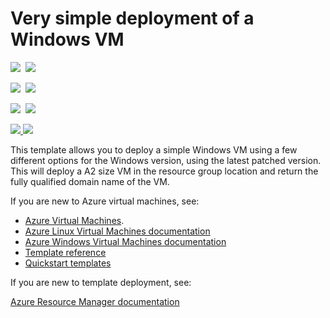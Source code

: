 # Very simple deployment of a Windows VM

<IMG SRC="https://azbotstorage.blob.core.windows.net/badges/101-vm-simple-windows/PublicLastTestDate.svg" />&nbsp;
<IMG SRC="https://azbotstorage.blob.core.windows.net/badges/101-vm-simple-windows/PublicDeployment.svg" />&nbsp;

<IMG SRC="https://azbotstorage.blob.core.windows.net/badges/101-vm-simple-windows/FairfaxLastTestDate.svg" />&nbsp;
<IMG SRC="https://azbotstorage.blob.core.windows.net/badges/101-vm-simple-windows/FairfaxDeployment.svg" />&nbsp;

<IMG SRC="https://azbotstorage.blob.core.windows.net/badges/101-vm-simple-windows/BestPracticeResult.svg" />&nbsp;
<IMG SRC="https://azbotstorage.blob.core.windows.net/badges/101-vm-simple-windows/CredScanResult.svg" />&nbsp;

<a href="https://portal.azure.com/#create/Microsoft.Template/uri/https%3A%2F%2Fraw.githubusercontent.com%2FAzure%2Fazure-quickstart-templates%2Fmaster%2F101-vm-simple-windows%2Fazuredeploy.json" target="_blank">
    <img src="http://azuredeploy.net/deploybutton.png"/>
</a>
<a href="http://armviz.io/#/?load=https%3A%2F%2Fraw.githubusercontent.com%2FAzure%2Fazure-quickstart-templates%2Fmaster%2F101-vm-simple-windows%2Fazuredeploy.json" target="_blank">
    <img src="http://armviz.io/visualizebutton.png"/>
</a>

This template allows you to deploy a simple Windows VM using a few different options for the Windows version, using the latest patched version. This will deploy a A2 size VM in the resource group location and return the fully qualified domain name of the VM.

If you are new to Azure virtual machines, see:

- [Azure Virtual Machines](https://azure.microsoft.com/services/virtual-machines/).
- [Azure Linux Virtual Machines documentation](https://docs.microsoft.com/azure/virtual-machines/linux/)
- [Azure Windows Virtual Machines documentation](https://docs.microsoft.com/azure/virtual-machines/windows/)
- [Template reference](https://docs.microsoft.com/azure/templates/microsoft.compute/allversions)
- [Quickstart templates](https://azure.microsoft.com/resources/templates/?resourceType=Microsoft.Compute&pageNumber=1&sort=Popular)

If you are new to template deployment, see:

[Azure Resource Manager documentation](https://docs.microsoft.com/azure/azure-resource-manager/)
